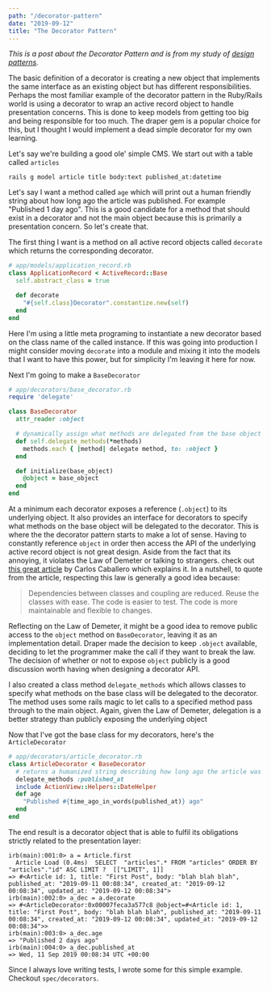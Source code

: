 ```yaml
---
path: "/decorator-pattern"
date: "2019-09-12"
title: "The Decorator Pattern"
---
```


_This is a post about the Decorator Pattern and is from my study of [design patterns](https://github.com/jstoebel/design_patterns)._ 

The basic definition of a decorator is creating a new object that implements the same interface as an existing object but has different responsibilities. Perhaps the most familiar example of the decorator pattern in the Ruby/Rails world is using a decorator to wrap an active record object to handle presentation concerns. This is done to keep models from getting too big and being responsible for too much. The draper gem is a popular choice for this, but I thought I would implement a dead simple decorator for my own learning.

Let's say we're building a good ole' simple CMS. We start out with a table called `articles`

```
rails g model article title body:text published_at:datetime
```

Let's say I want a method called `age` which will print out a human friendly string about how long ago the article was published. For example "Published 1 day ago". This is a good candidate for a method that should exist in a decorator and not the main object because this is primarily a presentation concern. So let's create that.

The first thing I want is a method on all active record objects called `decorate` which returns the corresponding decorator.

```ruby
# app/models/application_record.rb
class ApplicationRecord < ActiveRecord::Base
  self.abstract_class = true

  def decorate
    "#{self.class}Decorator".constantize.new(self)
  end
end
```

Here I'm using a little meta programing to instantiate a new decorator based on the class name of the called instance. If this was going into production I might consider moving `decorate` into a module and mixing it into the models that I want to have this power, but for simplicity I'm leaving it here for now.

Next I'm going to make a `BaseDecorator`

```ruby
# app/decorators/base_decorator.rb
require 'delegate'

class BaseDecorator
  attr_reader :object

  # dynamically assign what methods are delegated from the base object
  def self.delegate_methods(*methods)
    methods.each { |method| delegate method, to: :object }
  end

  def initialize(base_object)
    @object = base_object
  end
end
```

At a minimum each decorator exposes a reference (`.object`) to its underlying object. It also provides an interface for decorators to specify what methods on the base object will be delegated to the decorator. This is where the the decorator pattern starts to make a lot of sense. Having to constantly reference `object` in order then access the API of the underlying active record object is not great design. Aside from the fact that its annoying, it violates the Law of Demeter or talking to strangers. check out [this great article](https://dev.to/carlillo/demeters-law-dont-talk-to-strangers-10ep) by Carlos Caballero which explains it. In a nutshell, to quote from the article, respecting this law is generally a good idea because:

> Dependencies between classes and coupling are reduced.
> Reuse the classes with ease.
> The code is easier to test.
> The code is more maintainable and flexible to changes.

Reflecting on the Law of Demeter, it might be a good idea to remove public access to the `object` method on `BaseDecorator`, leaving it as an implementation detail. Draper made the decision to keep `.object` available, deciding to let the programmer make the call if they want to break the law. The decision of whether or not to expose `object` publicly is a good discussion worth having when designing a decorator API. 

I also created a class method `delegate_methods` which allows classes to specify what methods on the base class will be delegated to the decorator. The method uses some rails magic to let calls to a specified method pass through to the main object. Again, given the Law of Demeter, delegation is a better strategy than publicly exposing the underlying object

Now that I've got the base class for my decorators, here's the `ArticleDecorator`

```ruby
# app/decorators/article_decorator.rb
class ArticleDecorator < BaseDecorator
  # returns a humanized string describing how long ago the article was published
  delegate_methods :published_at
  include ActionView::Helpers::DateHelper
  def age
    "Published #{time_ago_in_words(published_at)} ago"
  end
end
```

The end result is a decorator object that is able to fulfil its obligations strictly related to the presentation layer:

```
irb(main):001:0> a = Article.first
  Article Load (0.4ms)  SELECT  "articles".* FROM "articles" ORDER BY "articles"."id" ASC LIMIT ?  [["LIMIT", 1]]
=> #<Article id: 1, title: "First Post", body: "blah blah blah", published_at: "2019-09-11 00:08:34", created_at: "2019-09-12 00:08:34", updated_at: "2019-09-12 00:08:34">
irb(main):002:0> a_dec = a.decorate
=> #<ArticleDecorator:0x00007feca3a577c8 @object=#<Article id: 1, title: "First Post", body: "blah blah blah", published_at: "2019-09-11 00:08:34", created_at: "2019-09-12 00:08:34", updated_at: "2019-09-12 00:08:34">>
irb(main):003:0> a_dec.age
=> "Published 2 days ago"
irb(main):004:0> a_dec.published_at
=> Wed, 11 Sep 2019 00:08:34 UTC +00:00
```

Since I always love writing tests, I wrote some for this simple example. Checkout `spec/decorators`.